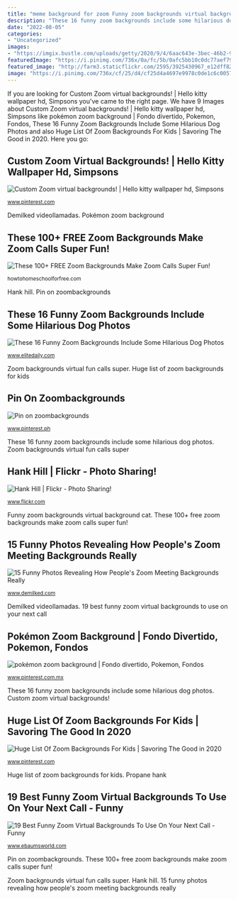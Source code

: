 ```yaml
---
title: "meme background for zoom Funny zoom backgrounds virtual background cat"
description: "These 16 funny zoom backgrounds include some hilarious dog photos"
date: "2022-08-05"
categories:
- "Uncategorized"
images:
- "https://imgix.bustle.com/uploads/getty/2020/9/4/6aac643e-3bec-46b2-9565-8f581872fc3d-getty-183300809.jpg?w=1200&amp;h=630&amp;fit=crop&amp;crop=faces&amp;fm=jpg"
featuredImage: "https://i.pinimg.com/736x/0a/fc/5b/0afc5bb10c0dc77aef7927ed2db6bbb4.jpg"
featured_image: "http://farm3.staticflickr.com/2595/3925430967_e12dff82cf.jpg"
image: "https://i.pinimg.com/736x/cf/25/d4/cf25d4a4697e9978c0de1c6c00578a6b.jpg"
---
```


If you are looking for Custom Zoom virtual backgrounds! | Hello kitty wallpaper hd, Simpsons you've came to the right page. We have 9 Images about Custom Zoom virtual backgrounds! | Hello kitty wallpaper hd, Simpsons like pokémon zoom background | Fondo divertido, Pokemon, Fondos, These 16 Funny Zoom Backgrounds Include Some Hilarious Dog Photos and also Huge List Of Zoom Backgrounds For Kids | Savoring The Good in 2020. Here you go:

## Custom Zoom Virtual Backgrounds! | Hello Kitty Wallpaper Hd, Simpsons

![Custom Zoom virtual backgrounds! | Hello kitty wallpaper hd, Simpsons](https://i.pinimg.com/736x/26/dc/60/26dc607ea46d4def71a6ca8769b8c984.jpg "Zoom backgrounds virtual fun calls super")

<small>www.pinterest.com</small>

Demilked videollamadas. Pokémon zoom background

## These 100+ FREE Zoom Backgrounds Make Zoom Calls Super Fun!

![These 100+ FREE Zoom Backgrounds Make Zoom Calls Super Fun!](http://howtohomeschoolforfree.com/wp-content/uploads/2020/04/Free-Zoom-Backgrounds-Facebook.png "Zoom backgrounds virtual fun calls super")

<small>howtohomeschoolforfree.com</small>

Hank hill. Pin on zoombackgrounds

## These 16 Funny Zoom Backgrounds Include Some Hilarious Dog Photos

![These 16 Funny Zoom Backgrounds Include Some Hilarious Dog Photos](https://imgix.bustle.com/uploads/getty/2020/9/4/6aac643e-3bec-46b2-9565-8f581872fc3d-getty-183300809.jpg?w=1200&amp;h=630&amp;fit=crop&amp;crop=faces&amp;fm=jpg "Propane hank")

<small>www.elitedaily.com</small>

Zoom backgrounds virtual fun calls super. Huge list of zoom backgrounds for kids

## Pin On Zoombackgrounds

![Pin on zoombackgrounds](https://i.pinimg.com/736x/0a/fc/5b/0afc5bb10c0dc77aef7927ed2db6bbb4.jpg "15 funny photos revealing how people&#039;s zoom meeting backgrounds really")

<small>www.pinterest.ph</small>

These 16 funny zoom backgrounds include some hilarious dog photos. Zoom backgrounds virtual fun calls super

## Hank Hill | Flickr - Photo Sharing!

![Hank Hill | Flickr - Photo Sharing!](http://farm3.staticflickr.com/2595/3925430967_e12dff82cf.jpg "These 100+ free zoom backgrounds make zoom calls super fun!")

<small>www.flickr.com</small>

Funny zoom backgrounds virtual background cat. These 100+ free zoom backgrounds make zoom calls super fun!

## 15 Funny Photos Revealing How People&#039;s Zoom Meeting Backgrounds Really

![15 Funny Photos Revealing How People&#039;s Zoom Meeting Backgrounds Really](http://static.demilked.com/wp-content/uploads/2020/09/5f64722813314-1306243480411410434-png__700.jpg "Zoom backgrounds virtual fun calls super")

<small>www.demilked.com</small>

Demilked videollamadas. 19 best funny zoom virtual backgrounds to use on your next call

## Pokémon Zoom Background | Fondo Divertido, Pokemon, Fondos

![pokémon zoom background | Fondo divertido, Pokemon, Fondos](https://i.pinimg.com/736x/cf/25/d4/cf25d4a4697e9978c0de1c6c00578a6b.jpg "Propane hank")

<small>www.pinterest.com.mx</small>

These 16 funny zoom backgrounds include some hilarious dog photos. Custom zoom virtual backgrounds!

## Huge List Of Zoom Backgrounds For Kids | Savoring The Good In 2020

![Huge List Of Zoom Backgrounds For Kids | Savoring The Good in 2020](https://i.pinimg.com/736x/61/97/2a/61972a1c90453357051f728e37f3521f.jpg "Huge list of zoom backgrounds for kids")

<small>www.pinterest.com</small>

Huge list of zoom backgrounds for kids. Propane hank

## 19 Best Funny Zoom Virtual Backgrounds To Use On Your Next Call - Funny

![19 Best Funny Zoom Virtual Backgrounds To Use On Your Next Call - Funny](https://cdn.ebaumsworld.com/thumbs/natural/2020/03/27/114721/86232887/ceiling-cat-zoom-background-funny.jpg "15 funny photos revealing how people&#039;s zoom meeting backgrounds really")

<small>www.ebaumsworld.com</small>

Pin on zoombackgrounds. These 100+ free zoom backgrounds make zoom calls super fun!

Zoom backgrounds virtual fun calls super. Hank hill. 15 funny photos revealing how people&#039;s zoom meeting backgrounds really
